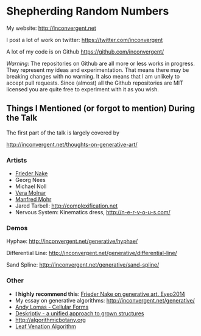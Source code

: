 # Shepherding Random Numbers

My website: 
http://inconvergent.net

I post a lot of work on twitter:
https://twitter.com/inconvergent

A lot of my code is on Github
https://github.com/inconvergent/

_Warning_: The repositories on Github are all more or less works in progress.
They represent my ideas and experimentation. That means there may be breaking
changes with no warning. It also means that I am unlikely to accept pull
requests. Since (almost) all the Github repositories are MIT licensed you are
quite free to experiment with it as you wish.

## Things I Mentioned (or forgot to mention) During the Talk

The first part of the talk is largely covered by

http://inconvergent.net/thoughts-on-generative-art/


### Artists

- [Frieder Nake](http://collections.vam.ac.uk/search/?listing_type=imagetext&offset=0&limit=15&narrow=1&extrasearch=&q=frieder+nake&commit=Search&quality=0&objectnamesearch=&placesearch=&after=&after-adbc=AD&before=&before-adbc=AD&namesearch=&materialsearch=&mnsearch=&locationsearch=)
- Georg Nees
- Michael Noll
- [Vera Molnar](http://collections.vam.ac.uk/search/?listing_type=imagetext&offset=0&limit=15&narrow=1&extrasearch=&q=vera+molnar&commit=Search&quality=0&objectnamesearch=&placesearch=&after=&after-adbc=AD&before=&before-adbc=AD&namesearch=&materialsearch=&mnsearch=&locationsearch=)
- [Manfred Mohr](http://collections.vam.ac.uk/search/?listing_type=imagetext&offset=0&limit=15&narrow=1&extrasearch=&q=manfred+mohr&commit=Search&quality=0&objectnamesearch=&placesearch=&after=&after-adbc=AD&before=&before-adbc=AD&namesearch=&materialsearch=&mnsearch=&locationsearch=)
- Jared Tarbell: http://complexification.net
- Nervous System: Kinematics dress, http://n-e-r-v-o-u-s.com/


### Demos

Hyphae: http://inconvergent.net/generative/hyphae/

Differential Line: http://inconvergent.net/generative/differential-line/

Sand Spline: http://inconvergent.net/generative/sand-spline/


### Other

- **I highly recommend this**: [Frieder Nake on generative art. Eyeo2014](https://vimeo.com/104315361) 
- My essay on generative algorithms: http://inconvergent.net/generative/
- [Andy Lomas - Cellular Forms](https://vimeo.com/82989945)
- [Deskriptiv - a unified approach to grown structures](https://www.youtube.com/watch?v=9HI8FerKr6Q)
- http://algorithmicbotany.org
- [Leaf Venation Algorithm](http://algorithmicbotany.org/papers/venation.sig2005.pdf)

